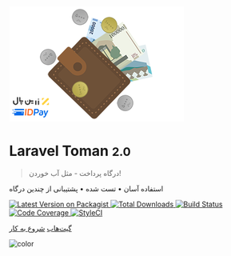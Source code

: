 ![logo](../_media/logo.png)

# Laravel Toman <small>2.0</small>

> درگاه پرداخت - مثل آب خوردن!

استفاده آسان • تست شده • پشتیبانی از چندین درگاه

<a target="_blank" href="https://packagist.org/packages/evryn/laravel-toman">
    <img alt="Latest Version on Packagist" src="https://img.shields.io/packagist/v/evryn/laravel-toman.svg?label=release&style=flat-square">
</a>
<a target="_blank" href="https://packagist.org/packages/evryn/laravel-toman">
    <img alt="Total Downloads" src="https://img.shields.io/packagist/dt/evryn/laravel-toman.svg?style=flat-square">
</a>
<a target="_blank" href="https://travis-ci.com/evryn/laravel-toman">
    <img alt="Build Status" src="https://img.shields.io/travis/com/evryn/laravel-toman/master.svg?style=flat-square">
</a>
<a target="_blank" href="https://codecov.io/gh/evryn/laravel-toman">
    <img alt="Code Coverage" src='https://img.shields.io/codecov/c/github/evryn/laravel-toman?label=coverage&style=flat-square'>
</a>
<a target="_blank" href="https://styleci.io/repos/214276918">
    <img alt="StyleCI" src="https://styleci.io/repos/214276918/shield">
</a>

[گیت‌هاب](https://github.com/evryn/laravel-toman)
[شروع به کار](fa/getting-started.md)

<!-- background color -->

![color](#b3ffe9)
